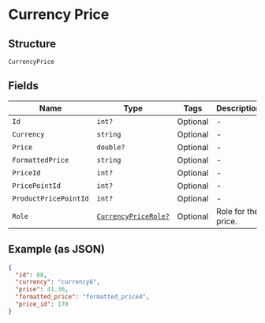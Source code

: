 
# Currency Price

## Structure

`CurrencyPrice`

## Fields

| Name | Type | Tags | Description |
|  --- | --- | --- | --- |
| `Id` | `int?` | Optional | - |
| `Currency` | `string` | Optional | - |
| `Price` | `double?` | Optional | - |
| `FormattedPrice` | `string` | Optional | - |
| `PriceId` | `int?` | Optional | - |
| `PricePointId` | `int?` | Optional | - |
| `ProductPricePointId` | `int?` | Optional | - |
| `Role` | [`CurrencyPriceRole?`](../../doc/models/currency-price-role.md) | Optional | Role for the price. |

## Example (as JSON)

```json
{
  "id": 88,
  "currency": "currency6",
  "price": 41.36,
  "formatted_price": "formatted_price4",
  "price_id": 178
}
```

